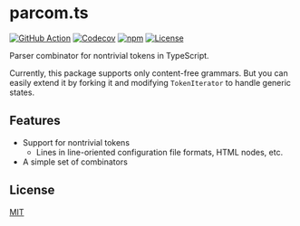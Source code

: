 # parcom.ts

[![GitHub Action](https://img.shields.io/github/actions/workflow/status/raviqqe/parcom.ts/test.yaml?branch=main&style=flat-square)](https://github.com/raviqqe/parcom.ts/actions)
[![Codecov](https://img.shields.io/codecov/c/github/raviqqe/parcom.ts.svg?style=flat-square)](https://codecov.io/gh/raviqqe/parcom.ts)
[![npm](https://img.shields.io/npm/v/@raviqqe/parcom?style=flat-square)](https://www.npmjs.com/package/@raviqqe/parcom)
[![License](https://img.shields.io/github/license/raviqqe/parcom.ts.svg?style=flat-square)](LICENSE)

Parser combinator for nontrivial tokens in TypeScript.

Currently, this package supports only content-free grammars.
But you can easily extend it by forking it and modifying `TokenIterator` to handle generic states.

## Features

- Support for nontrivial tokens
  - Lines in line-oriented configuration file formats, HTML nodes, etc.
- A simple set of combinators

## License

[MIT](LICENSE)
